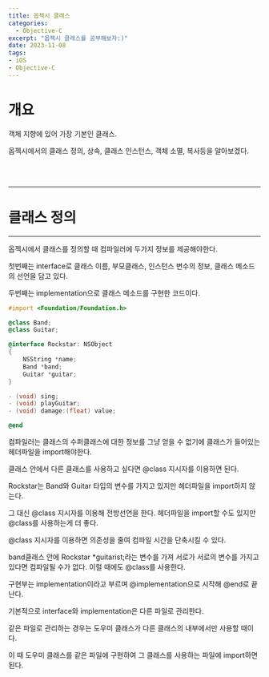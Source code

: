 ```yaml
---
title: 옵젝시 클래스
categories:
  - Objective-C
excerpt: "옵젝시 클래스를 공부해보자:)"
date: 2023-11-08
tags:
- iOS
- Objective-C
---
```


# 개요


객체 지향에 있어 가장 기본인 클래스.

옵젝시에서의 클래스 정의, 상속, 클래스 인스턴스, 객체 소멸, 복사등을 알아보겠다.


<br />
<br />

---

# 클래스 정의

---

옵젝시에서 클래스를 정의할 때 컴파일러에 두가지 정보를 제공해야한다.

첫번째는 interface로 클래스 이름, 부모클래스, 인스턴스 변수의 정보, 클래스 메소드의 선언을 담고 있다.

두번째는 implementation으로 클래스 메소드를 구현한 코드이다.

```objective-c
#import <Foundation/Foundation.h>

@class Band;
@class Guitar;

@interface Rockstar: NSObject
{
    NSString *name;
    Band *band;
    Guitar *guitar;
}

- (void) sing;
- (void) playGuitar;
- (void) damage:(float) value;

@end
```

컴파일러는 클래스의 수퍼클래스에 대한 정보를 그냥 얻을 수 없기에 클래스가 들어있는 헤더파일을 import해야한다.

클래스 안에서 다른 클래스를 사용하고 싶다면 @class 지시자를 이용하면 된다.

Rockstar는 Band와 Guitar 타입의 변수를 가지고 있지만 헤더파일을 import하지 않는다.

그 대신 @class 지시자를 이용해 전방선언을 한다. 헤더파일을 import할 수도 있지만 @class를 사용하는게 더 좋다.

@class 지시자를 이용하면 의존성을 줄여 컴파일 시간을 단축시킬 수 있다.

band클래스 안에 Rockstar *guitarist;라는 변수를 가져 서로가 서로의 변수를 가지고 있다면 컴파일될 수가 없다. 이럴 때에도 @class를 사용한다.

구현부는 implementation이라고 부르며 @implementation으로 시작해 @end로 끝난다.

기본적으로 interface와 implementation은 다른 파일로 관리한다.

같은 파일로 관리하는 경우는 도우미 클래스가 다른 클래스의 내부에서만 사용할 때이다.

이 때 도우미 클래스를 같은 파일에 구현하여 그 클래스를 사용하는 파일에 import하면 된다.